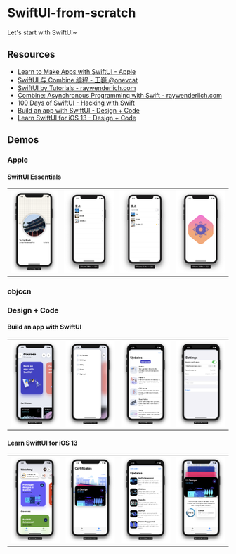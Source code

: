 # SwiftUI-from-scratch

Let's start with SwiftUI~

## Resources

- [Learn to Make Apps with SwiftUI - Apple](https://developer.apple.com/tutorials/swiftui/tutorials)
- [SwiftUI 与 Combine 编程 - 王巍 @onevcat](https://objccn.io/products/swift-ui)
- [SwiftUI by Tutorials - raywenderlich.com](https://store.raywenderlich.com/products/swiftui-by-tutorials)
- [Combine: Asynchronous Programming with Swift - raywenderlich.com](https://store.raywenderlich.com/products/combine-asynchronous-programming-with-swift)
- [100 Days of SwiftUI - Hacking with Swift](https://www.hackingwithswift.com/100/swiftui)
- [Build an app with SwiftUI - Design + Code](https://designcode.io/swiftui?promo=learnswiftui)
- [Learn SwiftUI for iOS 13 - Design + Code](https://designcode.io/swiftui2)

## Demos

### Apple

#### SwiftUI Essentials

<table style="border: 0;">
  <tr>
  <td style="border: 0;">
    <img src="apple-demos/01-SwiftUI Essentials/preview.png">
  </td>
  <td style="border: 0;">
	<img src="apple-demos/01-SwiftUI Essentials/preview_2.png">
  </td>
  <td style="border: 0;">
	<img src="apple-demos/01-SwiftUI Essentials/preview_3.png">
  </td>
  <td style="border: 0;">
	<img src="apple-demos/01-SwiftUI Essentials/preview_4.png">
  </td>
  </tr>
</table>

### objccn

### Design + Code

#### Build an app with SwiftUI

<table style="border: 0;">
  <tr>
  <td style="border: 0;">
    <img src="design+code-demos/01-DesignCode/preview.png">
  </td>
  <td style="border: 0;">
    <img src="design+code-demos/01-DesignCode/preview_2.png">
  </td>
  <td style="border: 0;">
    <img src="design+code-demos/01-DesignCode/preview_3.png">
  </td>
  <td style="border: 0;">
    <img src="design+code-demos/01-DesignCode/preview_4.png">
  </td>
  </tr>
</table>

#### Learn SwiftUI for iOS 13

<table style="border: 0;">
  <tr>
  <td style="border: 0;">
    <img src="design+code-demos/02-DesignCode/preview.png">
  </td>
  <td style="border: 0;">
    <img src="design+code-demos/02-DesignCode/preview_2.png">
  </td>
  <td style="border: 0;">
    <img src="design+code-demos/02-DesignCode/preview_3.png">
  </td>
  <td style="border: 0;">
    <img src="design+code-demos/02-DesignCode/preview_4.png">
  </td>
  </tr>
</table>